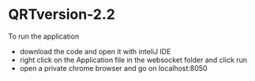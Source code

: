 # QRTversion-2.2

To run the application 
- download the code and open it with inteliJ IDE
- right click on the Application file in the websocket folder and click run
- open a private chrome browser and go on localhost:8050
